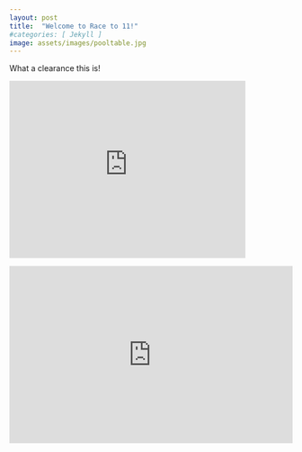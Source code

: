 ```yaml
---
layout: post
title:  "Welcome to Race to 11!"
#categories: [ Jekyll ]
image: assets/images/pooltable.jpg
---
```

What a clearance this is!

<p><iframe width="420" height="315" src="http://www.youtube.com/embed/4pMBh0pe6rw" frameborder="0" allowfullscreen></iframe></p>


<p><iframe style="width:100%;" height="315" src="https://www.youtube.com/embed/4pMBh0pe6rw?rel=0&amp;showinfo=0" frameborder="0" allowfullscreen></iframe></p>
